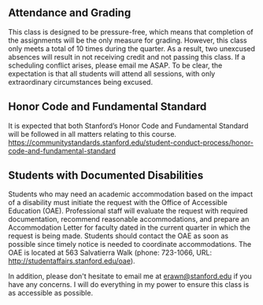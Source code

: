 ## Attendance and Grading

This class is designed to be pressure-free, which means that completion of the assignments will be the only measure for grading. However, this class only meets a total of 10 times during the quarter. As a result, two unexcused absences will result in not receiving credit and not passing this class. If a scheduling conflict arises, please email me ASAP. To be clear, the expectation is that all students will attend all sessions, with only extraordinary circumstances being excused.

## Honor Code and Fundamental Standard

It is expected that both Stanford’s Honor Code and Fundamental Standard will be followed in all matters relating to this course. https://communitystandards.stanford.edu/student-conduct-process/honor-code-and-fundamental-standard

## Students with Documented Disabilities
Students who may need an academic accommodation based on the impact of a disability must initiate the request with the Office of Accessible Education (OAE). Professional staff will evaluate the request with required documentation, recommend reasonable accommodations, and prepare an Accommodation Letter for faculty dated in the current quarter in which the request is being made. Students should contact the OAE as soon as possible since timely notice is needed to coordinate accommodations. The OAE is located at 563 Salvatierra Walk (phone: 723-1066, URL: http://studentaffairs.stanford.edu/oae).

In addition, please don't hesitate to email me at erawn@stanford.edu if you have any concerns. I will do everything in my power to ensure this class is as accessible as possible.
